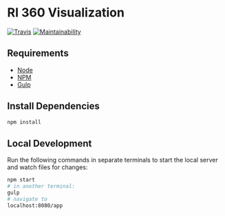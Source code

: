 # RI 360 Visualization

[![Travis](https://travis-ci.org/riipl-org/map-viz.svg?branch=master)](https://travis-ci.org/riipl-org/map-viz)
[![Maintainability](https://api.codeclimate.com/v1/badges/338eddd0478ff769b8eb/maintainability)](https://codeclimate.com/github/riipl-org/map-viz/maintainability)
## Requirements

- [Node](https://nodejs.org/en/)
- [NPM](https://nodejs.org/en/)
- [Gulp](https://gulpjs.com)


## Install Dependencies

```bash
npm install
```

## Local Development

Run the following commands in separate terminals to start the local server and
watch files for changes:

```bash
npm start
# in another terminal:
gulp
# navigate to
localhost:8080/app
```
